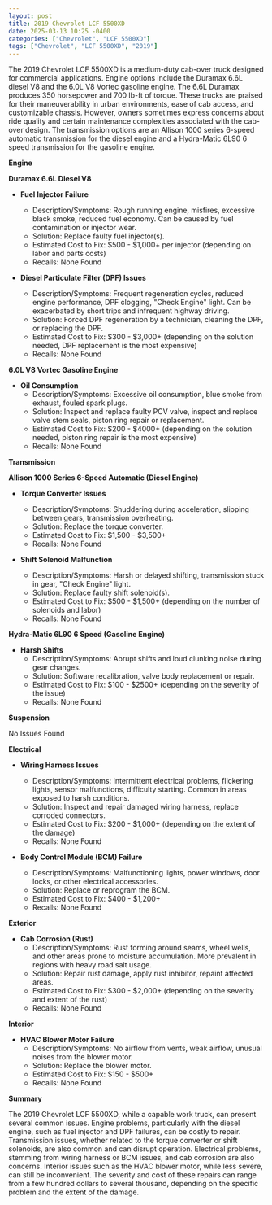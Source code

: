 ```yaml
---
layout: post
title: 2019 Chevrolet LCF 5500XD
date: 2025-03-13 10:25 -0400
categories: ["Chevrolet", "LCF 5500XD"]
tags: ["Chevrolet", "LCF 5500XD", "2019"]
---
```

The 2019 Chevrolet LCF 5500XD is a medium-duty cab-over truck designed for commercial applications. Engine options include the Duramax 6.6L diesel V8 and the 6.0L V8 Vortec gasoline engine. The 6.6L Duramax produces 350 horsepower and 700 lb-ft of torque. These trucks are praised for their maneuverability in urban environments, ease of cab access, and customizable chassis. However, owners sometimes express concerns about ride quality and certain maintenance complexities associated with the cab-over design. The transmission options are an Allison 1000 series 6-speed automatic transmission for the diesel engine and a Hydra-Matic 6L90 6 speed transmission for the gasoline engine.

**Engine**

**Duramax 6.6L Diesel V8**

*   **Fuel Injector Failure**
    *   Description/Symptoms: Rough running engine, misfires, excessive black smoke, reduced fuel economy. Can be caused by fuel contamination or injector wear.
    *   Solution: Replace faulty fuel injector(s).
    *   Estimated Cost to Fix: $500 - $1,000+ per injector (depending on labor and parts costs)
    *   Recalls: None Found

*   **Diesel Particulate Filter (DPF) Issues**
    *   Description/Symptoms: Frequent regeneration cycles, reduced engine performance, DPF clogging, "Check Engine" light. Can be exacerbated by short trips and infrequent highway driving.
    *   Solution: Forced DPF regeneration by a technician, cleaning the DPF, or replacing the DPF.
    *   Estimated Cost to Fix: $300 - $3,000+ (depending on the solution needed, DPF replacement is the most expensive)
    *   Recalls: None Found

**6.0L V8 Vortec Gasoline Engine**
* **Oil Consumption**
  * Description/Symptoms: Excessive oil consumption, blue smoke from exhaust, fouled spark plugs.
  * Solution: Inspect and replace faulty PCV valve, inspect and replace valve stem seals, piston ring repair or replacement.
  * Estimated Cost to Fix: $200 - $4000+ (depending on the solution needed, piston ring repair is the most expensive)
  * Recalls: None Found

**Transmission**

**Allison 1000 Series 6-Speed Automatic (Diesel Engine)**

*   **Torque Converter Issues**
    *   Description/Symptoms: Shuddering during acceleration, slipping between gears, transmission overheating.
    *   Solution: Replace the torque converter.
    *   Estimated Cost to Fix: $1,500 - $3,500+
    *   Recalls: None Found

*   **Shift Solenoid Malfunction**
    *   Description/Symptoms: Harsh or delayed shifting, transmission stuck in gear, "Check Engine" light.
    *   Solution: Replace faulty shift solenoid(s).
    *   Estimated Cost to Fix: $500 - $1,500+ (depending on the number of solenoids and labor)
    *   Recalls: None Found

**Hydra-Matic 6L90 6 Speed (Gasoline Engine)**
*   **Harsh Shifts**
    *   Description/Symptoms: Abrupt shifts and loud clunking noise during gear changes.
    *   Solution: Software recalibration, valve body replacement or repair.
    *   Estimated Cost to Fix: $100 - $2500+ (depending on the severity of the issue)
    *   Recalls: None Found

**Suspension**

No Issues Found

**Electrical**

*   **Wiring Harness Issues**
    *   Description/Symptoms: Intermittent electrical problems, flickering lights, sensor malfunctions, difficulty starting. Common in areas exposed to harsh conditions.
    *   Solution: Inspect and repair damaged wiring harness, replace corroded connectors.
    *   Estimated Cost to Fix: $200 - $1,000+ (depending on the extent of the damage)
    *   Recalls: None Found

*   **Body Control Module (BCM) Failure**
    *   Description/Symptoms: Malfunctioning lights, power windows, door locks, or other electrical accessories.
    *   Solution: Replace or reprogram the BCM.
    *   Estimated Cost to Fix: $400 - $1,200+
    *   Recalls: None Found

**Exterior**

*   **Cab Corrosion (Rust)**
    *   Description/Symptoms: Rust forming around seams, wheel wells, and other areas prone to moisture accumulation. More prevalent in regions with heavy road salt usage.
    *   Solution: Repair rust damage, apply rust inhibitor, repaint affected areas.
    *   Estimated Cost to Fix: $300 - $2,000+ (depending on the severity and extent of the rust)
    *   Recalls: None Found

**Interior**

*   **HVAC Blower Motor Failure**
    *   Description/Symptoms: No airflow from vents, weak airflow, unusual noises from the blower motor.
    *   Solution: Replace the blower motor.
    *   Estimated Cost to Fix: $150 - $500+
    *   Recalls: None Found

**Summary**

The 2019 Chevrolet LCF 5500XD, while a capable work truck, can present several common issues. Engine problems, particularly with the diesel engine, such as fuel injector and DPF failures, can be costly to repair. Transmission issues, whether related to the torque converter or shift solenoids, are also common and can disrupt operation. Electrical problems, stemming from wiring harness or BCM issues, and cab corrosion are also concerns. Interior issues such as the HVAC blower motor, while less severe, can still be inconvenient. The severity and cost of these repairs can range from a few hundred dollars to several thousand, depending on the specific problem and the extent of the damage.


